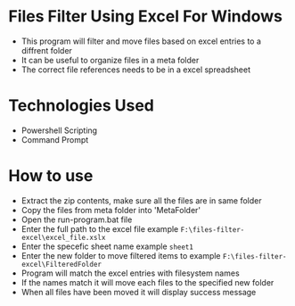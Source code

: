 # Files Filter Using Excel For Windows
- This program will filter and move files based on excel entries to a diffrent folder
- It can be useful to organize files in a meta folder
- The correct file references needs to be in a excel spreadsheet

# Technologies Used
- Powershell Scripting
- Command Prompt

# How to use
- Extract the zip contents, make sure all the files are in same folder
- Copy the files from meta folder into 'MetaFolder\'
- Open the run-program.bat file
- Enter the full path to the excel file example `F:\files-filter-excel\excel_file.xslx`
- Enter the specefic sheet name example `sheet1`
- Enter the new folder to move filtered items to example `F:\files-filter-excel\FilteredFolder`
- Program will match the excel entries with filesystem names
- If the names match it will move each files to the specified new folder
- When all files have been moved it will display success message